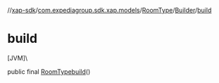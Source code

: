 //[xap-sdk](../../../../index.md)/[com.expediagroup.sdk.xap.models](../../index.md)/[RoomType](../index.md)/[Builder](index.md)/[build](build.md)

# build

[JVM]\

public final [RoomType](../index.md)[build](build.md)()
